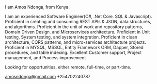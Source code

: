 I am Amos Ndonga, from Kenya.

I am an experienced Software Engineer(C#, .Net Core. SQL & Javascript). Proficient in creating and consuming REST APIs & JSON, data structures, and algorithms.
Proficient in the unit of work and repository patterns, Domain Driven Design, and Microservices architecture.
Proficient in Unit testing, System testing, and system integration. Proficient in clean architecture, CQRS patterns, and micro-services architecture projects. Proficient in MYSQL, MSSQL, Entity Framework ORM, Dapper, Stored procedures, and table indexing. Excellent Customer support, Project management, and Process improvement

Looking for opportunities, either remote, full-time, or part-time.

amosndonga@gmail.com +254702240787

<!---
amosn593/amosn593 is a ✨ special ✨ repository because its `README.md` (this file) appears on your GitHub profile.
You can click the Preview link to take a look at your changes.
--->
